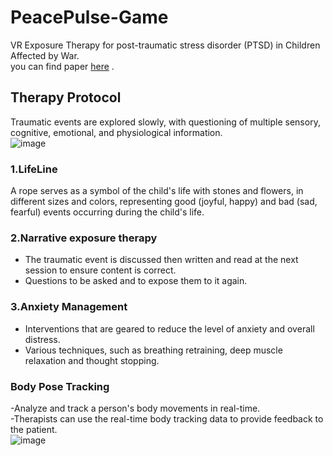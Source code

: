 # PeacePulse-Game
VR Exposure Therapy for post-traumatic stress disorder (PTSD) in Children Affected by War.  
you can find paper [here](https://drive.google.com/file/d/16tn-Fg-gtDetuB5CfUqmm8NEx2P8bYn_/view?usp=sharing)  .

## Therapy Protocol
Traumatic events are explored slowly, with questioning of multiple sensory, cognitive, emotional, and physiological information.  
![image](https://github.com/MayarFayez/PeacePulse-Game/assets/93496610/7608edf3-ed9a-4b99-83c3-46d74c5d66b4)   

### 1.LifeLine  
A rope serves as a symbol of the child's life with stones and flowers, in different sizes and colors, representing good (joyful, happy) and bad (sad, fearful) events occurring during the child's life.   
### 2.Narrative exposure therapy 
- The traumatic event is discussed then written and read at the next session to ensure content is correct.  
- Questions to be asked and to expose them to it again.

### 3.Anxiety Management  
- Interventions that are geared to reduce the level of anxiety and overall distress.   
- Various techniques, such as breathing retraining, deep muscle relaxation and thought stopping.

### Body Pose Tracking 
-Analyze and track a person's body movements in real-time.  
-Therapists can use the real-time body tracking data to provide feedback to the patient.  
![image](https://github.com/MayarFayez/PeacePulse-Game/assets/93496610/f9f9ceb2-d2d7-48ef-86ef-8c9d172404ce)






  







